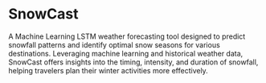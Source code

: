 # SnowCast
A Machine Learning LSTM weather forecasting tool designed to predict snowfall patterns and identify optimal snow seasons for various destinations. Leveraging machine learning and historical weather data, SnowCast offers insights into the timing, intensity, and duration of snowfall, helping travelers plan their winter activities more effectively.
